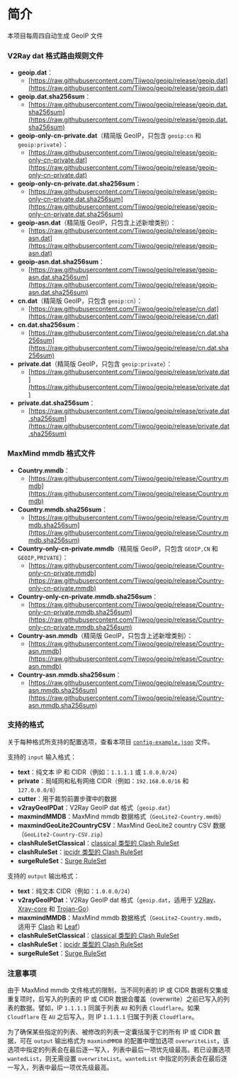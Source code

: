 # 简介

本项目每周四自动生成 GeoIP 文件

### V2Ray dat 格式路由规则文件

- **geoip.dat**：
  - [https://raw.githubusercontent.com/Tiiwoo/geoip/release/geoip.dat](https://raw.githubusercontent.com/Tiiwoo/geoip/release/geoip.dat)
- **geoip.dat.sha256sum**：
  - [https://raw.githubusercontent.com/Tiiwoo/geoip/release/geoip.dat.sha256sum](https://raw.githubusercontent.com/Tiiwoo/geoip/release/geoip.dat.sha256sum)
- **geoip-only-cn-private.dat**（精简版 GeoIP，只包含 `geoip:cn` 和 `geoip:private`）：
  - [https://raw.githubusercontent.com/Tiiwoo/geoip/release/geoip-only-cn-private.dat](https://raw.githubusercontent.com/Tiiwoo/geoip/release/geoip-only-cn-private.dat)
- **geoip-only-cn-private.dat.sha256sum**：
  - [https://raw.githubusercontent.com/Tiiwoo/geoip/release/geoip-only-cn-private.dat.sha256sum](https://raw.githubusercontent.com/Tiiwoo/geoip/release/geoip-only-cn-private.dat.sha256sum)
- **geoip-asn.dat**（精简版 GeoIP，只包含上述新增类别）：
  - [https://raw.githubusercontent.com/Tiiwoo/geoip/release/geoip-asn.dat](https://raw.githubusercontent.com/Tiiwoo/geoip/release/geoip-asn.dat)
- **geoip-asn.dat.sha256sum**：
  - [https://raw.githubusercontent.com/Tiiwoo/geoip/release/geoip-asn.dat.sha256sum](https://raw.githubusercontent.com/Tiiwoo/geoip/release/geoip-asn.dat.sha256sum)
- **cn.dat**（精简版 GeoIP，只包含 `geoip:cn`）：
  - [https://raw.githubusercontent.com/Tiiwoo/geoip/release/cn.dat](https://raw.githubusercontent.com/Tiiwoo/geoip/release/cn.dat)
- **cn.dat.sha256sum**：
  - [https://raw.githubusercontent.com/Tiiwoo/geoip/release/cn.dat.sha256sum](https://raw.githubusercontent.com/Tiiwoo/geoip/release/cn.dat.sha256sum)
- **private.dat**（精简版 GeoIP，只包含 `geoip:private`）：
  - [https://raw.githubusercontent.com/Tiiwoo/geoip/release/private.dat](https://raw.githubusercontent.com/Tiiwoo/geoip/release/private.dat)
- **private.dat.sha256sum**：
  - [https://raw.githubusercontent.com/Tiiwoo/geoip/release/private.dat.sha256sum](https://raw.githubusercontent.com/Tiiwoo/geoip/release/private.dat.sha256sum)

### MaxMind mmdb 格式文件

- **Country.mmdb**：
  - [https://raw.githubusercontent.com/Tiiwoo/geoip/release/Country.mmdb](https://raw.githubusercontent.com/Tiiwoo/geoip/release/Country.mmdb)
- **Country.mmdb.sha256sum**：
  - [https://raw.githubusercontent.com/Tiiwoo/geoip/release/Country.mmdb.sha256sum](https://raw.githubusercontent.com/Tiiwoo/geoip/release/Country.mmdb.sha256sum)
- **Country-only-cn-private.mmdb**（精简版 GeoIP，只包含 `GEOIP,CN` 和 `GEOIP,PRIVATE`）：
  - [https://raw.githubusercontent.com/Tiiwoo/geoip/release/Country-only-cn-private.mmdb](https://raw.githubusercontent.com/Tiiwoo/geoip/release/Country-only-cn-private.mmdb)
- **Country-only-cn-private.mmdb.sha256sum**：
  - [https://raw.githubusercontent.com/Tiiwoo/geoip/release/Country-only-cn-private.mmdb.sha256sum](https://raw.githubusercontent.com/Tiiwoo/geoip/release/Country-only-cn-private.mmdb.sha256sum)
- **Country-asn.mmdb**（精简版 GeoIP，只包含上述新增类别）：
  - [https://raw.githubusercontent.com/Tiiwoo/geoip/release/Country-asn.mmdb](https://raw.githubusercontent.com/Tiiwoo/geoip/release/Country-asn.mmdb)
- **Country-asn.mmdb.sha256sum**：
  - [https://raw.githubusercontent.com/Tiiwoo/geoip/release/Country-asn.mmdb.sha256sum](https://raw.githubusercontent.com/Tiiwoo/geoip/release/Country-asn.mmdb.sha256sum)

### 支持的格式

关于每种格式所支持的配置选项，查看本项目 [`config-example.json`](https://github.com/Tiiwoo/geoip/blob/HEAD/config-example.json) 文件。

支持的 `input` 输入格式：

- **text**：纯文本 IP 和 CIDR（例如：`1.1.1.1` 或 `1.0.0.0/24`）
- **private**：局域网和私有网络 CIDR（例如：`192.168.0.0/16` 和 `127.0.0.0/8`）
- **cutter**：用于裁剪前置步骤中的数据
- **v2rayGeoIPDat**：V2Ray GeoIP dat 格式（`geoip.dat`）
- **maxmindMMDB**：MaxMind mmdb 数据格式（`GeoLite2-Country.mmdb`）
- **maxmindGeoLite2CountryCSV**：MaxMind GeoLite2 country CSV 数据（`GeoLite2-Country-CSV.zip`）
- **clashRuleSetClassical**：[classical 类型的 Clash RuleSet](https://github.com/Dreamacro/clash/wiki/premium-core-features#classical)
- **clashRuleSet**：[ipcidr 类型的 Clash RuleSet](https://github.com/Dreamacro/clash/wiki/premium-core-features#ipcidr)
- **surgeRuleSet**：[Surge RuleSet](https://manual.nssurge.com/rule/ruleset.html)

支持的 `output` 输出格式：

- **text**：纯文本 CIDR（例如：`1.0.0.0/24`）
- **v2rayGeoIPDat**：V2Ray GeoIP dat 格式（`geoip.dat`，适用于 [V2Ray](https://github.com/v2fly/v2ray-core)、[Xray-core](https://github.com/XTLS/Xray-core) 和 [Trojan-Go](https://github.com/p4gefau1t/trojan-go)）
- **maxmindMMDB**：MaxMind mmdb 数据格式（`GeoLite2-Country.mmdb`，适用于 [Clash](https://github.com/Dreamacro/clash) 和 [Leaf](https://github.com/eycorsican/leaf)）
- **clashRuleSetClassical**：[classical 类型的 Clash RuleSet](https://github.com/Dreamacro/clash/wiki/premium-core-features#classical)
- **clashRuleSet**：[ipcidr 类型的 Clash RuleSet](https://github.com/Dreamacro/clash/wiki/premium-core-features#ipcidr)
- **surgeRuleSet**：[Surge RuleSet](https://manual.nssurge.com/rule/ruleset.html)

### 注意事项

由于 MaxMind mmdb 文件格式的限制，当不同列表的 IP 或 CIDR 数据有交集或重复项时，后写入的列表的 IP 或 CIDR 数据会覆盖（overwrite）之前已写入的列表的数据。譬如，IP `1.1.1.1` 同属于列表 `AU` 和列表 `Cloudflare`。如果 `Cloudflare` 在 `AU` 之后写入，则 IP `1.1.1.1` 归属于列表 `Cloudflare`。

为了确保某些指定的列表、被修改的列表一定囊括属于它的所有 IP 或 CIDR 数据，可在 `output` 输出格式为 `maxmindMMDB` 的配置中增加选项 `overwriteList`，该选项中指定的列表会在最后逐一写入，列表中最后一项优先级最高。若已设置选项 `wantedList`，则无需设置 `overwriteList`。`wantedList` 中指定的列表会在最后逐一写入，列表中最后一项优先级最高。
